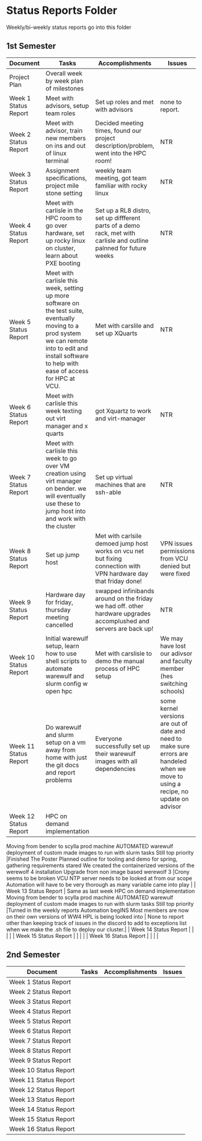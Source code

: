# Status Reports Folder
Weekly/bi-weekly status reports go into this folder

## 1st Semester

| Document | Tasks | Accomplishments | Issues |
|---|---|---|---|
| Project Plan | Overall week by week plan of milestones | | |
| Week 1 Status Report |Meet with advisors, setup team roles | Set up roles and met with advisors| none to report.|
| Week 2 Status Report |Meet with advisor, train new members on ins and out of linux terminal | Decided meeting times, found our project description/problem, went into the HPC room! |NTR |
| Week 3 Status Report |Assignment specifications, project mile stone setting | weekly team meeting, got team familiar with rocky linux|NTR |
| Week 4 Status Report |Meet with carlisle in the HPC room to go over hardware, set up rocky linux on cluster, learn about PXE booting | Set up a RL8 distro, set up diffferent parts of a demo rack, met with carlisle and outline palnned for future weeks | NTR|
| Week 5 Status Report | Meet with carlisle this week, setting up more software on the test suite, eventually moving to a prod system we can remote into to edit and install software to help with ease of access for HPC at VCU.| Met with carslile and set up XQuarts | NTR|
| Week 6 Status Report | Meet with carlisle this week texting out virt manager and x quarts| got Xquartz to work and virt-manager  | NTR |
| Week 7 Status Report |Meet with carlisle this week to go over VM creation using virt manager on bender. we will eventually use these to jump host into and work with the cluster | Set up virtual machines that are ssh-able| NTR |
| Week 8 Status Report | Set up jump host| Met with carlsile demoed jump host works on vcu net but fixing connection with VPN hardware day that friday done!| VPN issues permissions from VCU denied but were fixed|
| Week 9 Status Report | Hardware day for friday, thursday meeting cancelled| swapped infinibands around on the friday we had off. other hardware upgrades accomplushed and servers are back up!| NTR |
| Week 10 Status Report |Initial warewulf setup, learn how to use shell scripts to automate warewulf and slurm config w open hpc |Met with carslisle to demo the manual process of HPC setup | We may have lost our adivsor and faculty member (hes switching schools)|
| Week 11 Status Report |Do warewulf and slurm setup on a vm away from home with just the git docs and report problems | Everyone successfully set up their warewulf images with all dependencies|some kernel versions are out of date and need to make sure errors are handeled when we move to using a recipe, no update on advisor|
| Week 12 Status Report | HPC on demand implementation
Moving from bender to scylla prod machine
AUTOMATED warewulf deployment of custom made images to run with slurm tasks 
Still top priority |Finished The Poster
Planned outline for tooling and demo for spring, gathering requirements stared
We created the containerized versions of the werewolf 4 installation
Upgrade from non image based werewolf 3
 |Crony seems to be broken
VCU NTP server needs to be looked at from our scope
Automation will have to be very thorough as many variable came into play |
| Week 13 Status Report | Same as last week
HPC on demand implementation
Moving from bender to scylla prod machine
AUTOMATED warewulf deployment of custom made images to run with slurm tasks 
Still top priority
|Turned in the weekly reports
Automation begINS
Most members are now on their own versions of WW4
HPL is being looked into 
 | None to report other than keeping track of issues in the discord to add to exceptions list when we make the .sh file to deploy our cluster.|
| Week 14 Status Report | | | |
| Week 15 Status Report | | | |
| Week 16 Status Report | | | |

## 2nd Semester

| Document | Tasks | Accomplishments| Issues |
|---|---|---|---|
| Week 1 Status Report | | | |
| Week 2 Status Report | | | |
| Week 3 Status Report | | | |
| Week 4 Status Report | | | |
| Week 5 Status Report | | | |
| Week 6 Status Report | | | |
| Week 7 Status Report | | | |
| Week 8 Status Report | | | |
| Week 9 Status Report | | | |
| Week 10 Status Report | | | |
| Week 11 Status Report | | | |
| Week 12 Status Report | | | |
| Week 13 Status Report | | | |
| Week 14 Status Report | | | |
| Week 15 Status Report | | | |
| Week 16 Status Report | | | |
